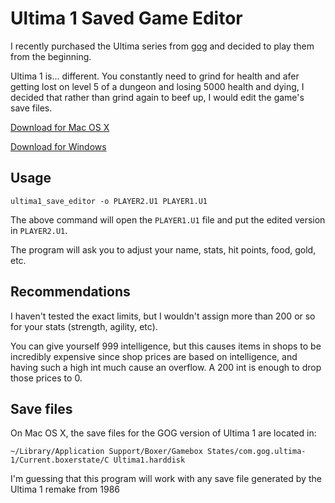 Ultima 1 Saved Game Editor
==========================

I recently purchased the Ultima series from [gog](http://gog.com) and decided to
play them from the beginning.

Ultima 1 is... different. You constantly need to grind for health and afer
getting lost on level 5 of a dungeon and losing 5000 health and dying, I decided
that rather than grind again to beef up, I would edit the game's save files.

[Download for Mac OS X](https://dl.dropboxusercontent.com/u/473648/ultima1_save_editor-mac-os-x-2014-02-20.zip)

[Download for Windows](https://dl.dropboxusercontent.com/u/473648/ultima1_save_editor_windows.zip)

Usage
-----

    ultima1_save_editor -o PLAYER2.U1 PLAYER1.U1

The above command will open the `PLAYER1.U1` file and put the edited version in
`PLAYER2.U1`.

The program will ask you to adjust your name, stats, hit points, food, gold,
etc.

Recommendations
---------------

I haven't tested the exact limits, but I wouldn't assign more than 200 or so for
your stats (strength, agility, etc).

You can give yourself 999 intelligence, but this causes items in shops to be
incredibly expensive since shop prices are based on intelligence, and having
such a high int much cause an overflow. A 200 int is enough to drop those prices
to 0.

Save files
----------

On Mac OS X, the save files for the GOG version of Ultima 1 are located in:

    ~/Library/Application Support/Boxer/Gamebox States/com.gog.ultima-1/Current.boxerstate/C Ultima1.harddisk

I'm guessing that this program will work with any save file generated by the
Ultima 1 remake from 1986
